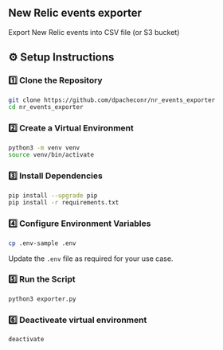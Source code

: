 ## New Relic events exporter

Export New Relic events into CSV file (or S3 bucket)

## ⚙️ Setup Instructions

### 1️⃣ Clone the Repository
```bash
git clone https://github.com/dpacheconr/nr_events_exporter
cd nr_events_exporter
```

### 2️⃣ Create a Virtual Environment
```bash
python3 -m venv venv
source venv/bin/activate
```

### 3️⃣ Install Dependencies
```bash
pip install --upgrade pip
pip install -r requirements.txt
```

### 4️⃣ Configure Environment Variables
```bash
cp .env-sample .env
```
Update the `.env` file as required for your use case.

### 5️⃣ Run the Script
```bash
python3 exporter.py
```

### 6️⃣ Deactiveate virtual environment
```bash
deactivate
```